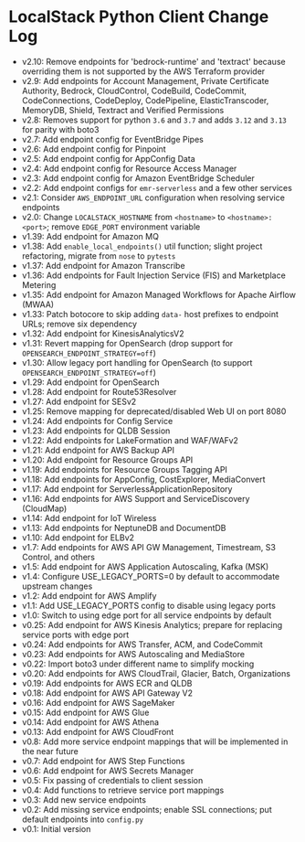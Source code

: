 # LocalStack Python Client Change Log

* v2.10: Remove endpoints for 'bedrock-runtime' and 'textract' because overriding them is not supported by the AWS Terraform provider
* v2.9: Add endpoints for Account Management, Private Certificate Authority, Bedrock, CloudControl, CodeBuild, CodeCommit, CodeConnections, CodeDeploy, CodePipeline, ElasticTranscoder, MemoryDB, Shield, Textract and Verified Permissions
* v2.8: Removes support for python `3.6` and `3.7` and adds `3.12` and `3.13` for parity with boto3
* v2.7: Add endpoint config for EventBridge Pipes
* v2.6: Add endpoint config for Pinpoint
* v2.5: Add endpoint config for AppConfig Data
* v2.4: Add endpoint config for Resource Access Manager
* v2.3: Add endpoint config for Amazon EventBridge Scheduler
* v2.2: Add endpoint configs for `emr-serverless` and a few other services
* v2.1: Consider `AWS_ENDPOINT_URL` configuration when resolving service endpoints
* v2.0: Change `LOCALSTACK_HOSTNAME` from `<hostname>` to `<hostname>:<port>`; remove `EDGE_PORT` environment variable
* v1.39: Add endpoint for Amazon MQ
* v1.38: Add `enable_local_endpoints()` util function; slight project refactoring, migrate from `nose` to `pytests`
* v1.37: Add endpoint for Amazon Transcribe
* v1.36: Add endpoints for Fault Injection Service (FIS) and Marketplace Metering
* v1.35: Add endpoint for Amazon Managed Workflows for Apache Airflow (MWAA)
* v1.33: Patch botocore to skip adding `data-` host prefixes to endpoint URLs; remove six dependency
* v1.32: Add endpoint for KinesisAnalyticsV2
* v1.31: Revert mapping for OpenSearch (drop support for `OPENSEARCH_ENDPOINT_STRATEGY=off`)
* v1.30: Allow legacy port handling for OpenSearch (to support `OPENSEARCH_ENDPOINT_STRATEGY=off`)
* v1.29: Add endpoint for OpenSearch
* v1.28: Add endpoint for Route53Resolver
* v1.27: Add endpoint for SESv2
* v1.25: Remove mapping for deprecated/disabled Web UI on port 8080
* v1.24: Add endpoints for Config Service
* v1.23: Add endpoints for QLDB Session
* v1.22: Add endpoints for LakeFormation and WAF/WAFv2
* v1.21: Add endpoint for AWS Backup API
* v1.20: Add endpoint for Resource Groups API
* v1.19: Add endpoints for Resource Groups Tagging API
* v1.18: Add endpoints for AppConfig, CostExplorer, MediaConvert
* v1.17: Add endpoint for ServerlessApplicationRepository
* v1.16: Add endpoints for AWS Support and ServiceDiscovery (CloudMap)
* v1.14: Add endpoint for IoT Wireless
* v1.13: Add endpoints for NeptuneDB and DocumentDB
* v1.10: Add endpoint for ELBv2
* v1.7: Add endpoints for AWS API GW Management, Timestream, S3 Control, and others
* v1.5: Add endpoint for AWS Application Autoscaling, Kafka (MSK)
* v1.4: Configure USE_LEGACY_PORTS=0 by default to accommodate upstream changes
* v1.2: Add endpoint for AWS Amplify
* v1.1: Add USE_LEGACY_PORTS config to disable using legacy ports
* v1.0: Switch to using edge port for all service endpoints by default
* v0.25: Add endpoint for AWS Kinesis Analytics; prepare for replacing service ports with edge port
* v0.24: Add endpoints for AWS Transfer, ACM, and CodeCommit
* v0.23: Add endpoints for AWS Autoscaling and MediaStore
* v0.22: Import boto3 under different name to simplify mocking
* v0.20: Add endpoints for AWS CloudTrail, Glacier, Batch, Organizations
* v0.19: Add endpoints for AWS ECR and QLDB
* v0.18: Add endpoint for AWS API Gateway V2
* v0.16: Add endpoint for AWS SageMaker
* v0.15: Add endpoint for AWS Glue
* v0.14: Add endpoint for AWS Athena
* v0.13: Add endpoint for AWS CloudFront
* v0.8: Add more service endpoint mappings that will be implemented in the near future
* v0.7: Add endpoint for AWS Step Functions
* v0.6: Add endpoint for AWS Secrets Manager
* v0.5: Fix passing of credentials to client session
* v0.4: Add functions to retrieve service port mappings
* v0.3: Add new service endpoints
* v0.2: Add missing service endpoints; enable SSL connections; put default endpoints into `config.py`
* v0.1: Initial version
